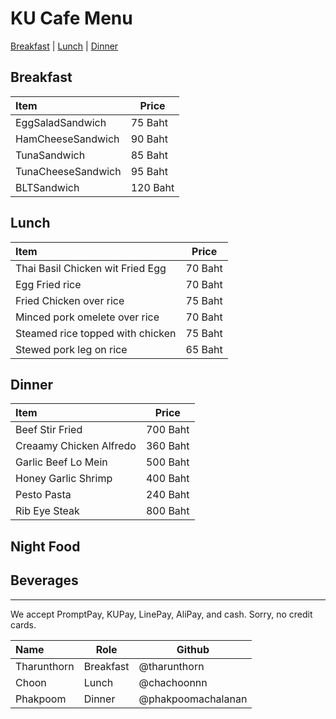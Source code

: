 # KU Cafe Menu

[Breakfast](#Breakfast) | [Lunch](#Lunch) | [Dinner](#dinner)

## Breakfast

|Item|Price|
|:---|-----|
|EggSaladSandwich|75 Baht|
|HamCheeseSandwich|90 Baht|
|TunaSandwich|85 Baht|
|TunaCheeseSandwich|95 Baht|
|BLTSandwich|120 Baht|

## Lunch 

| Item                             | Price   |
|:---------------------------------|---------|
| Thai Basil Chicken wit Fried Egg | 70 Baht |
| Egg Fried rice                   | 70 Baht |
| Fried Chicken over rice          | 75 Baht |
| Minced pork omelete over rice    | 70 Baht |
| Steamed rice topped with chicken | 75 Baht |
| Stewed pork leg on rice          | 65 Baht |

## Dinner

| Item                     | Price    |
|:-------------------------|----------|
| Beef Stir Fried          | 700 Baht |
| Creaamy Chicken Alfredo  | 360 Baht |
| Garlic Beef Lo Mein      | 500 Baht |
| Honey Garlic Shrimp      | 400 Baht |
| Pesto Pasta              | 240 Baht |
| Rib Eye Steak            | 800 Baht |
    
## Night Food


## Beverages



---

We accept PromptPay, KUPay, LinePay, AliPay, and cash. Sorry, no credit cards.

| Name      | Role      | Github          |
|:----------|-----------|-----------------|
| Tharunthorn | Breakfast | @tharunthorn |
| Choon | Lunch | @chachoonnn |
| Phakpoom | Dinner | @phakpoomachalanan |